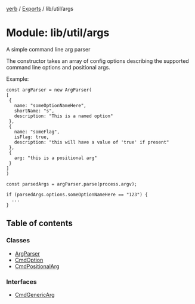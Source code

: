 [yerb](../README.md) / [Exports](../modules.md) / lib/util/args

# Module: lib/util/args

A simple command line arg parser

The constructor takes an array of config options describing the supported command line options and positional args.

Example:
```
const argParser = new ArgParser(
[
 {
   name: "someOptionNameHere",
   shortName: "s",
   description: "This is a named option" 
 },
 {
   name: "someFlag",
   isFlag: true,
   description: "this will have a value of 'true' if present"
 },
 {
   arg: "this is a positional arg"
 }
]
)

const parsedArgs = argParser.parse(process.argv);

if (parsedArgs.options.someOptionNameHere == "123") {
  ...
}
```

## Table of contents

### Classes

- [ArgParser](../classes/lib_util_args.ArgParser.md)
- [CmdOption](../classes/lib_util_args.CmdOption.md)
- [CmdPositionalArg](../classes/lib_util_args.CmdPositionalArg.md)

### Interfaces

- [CmdGenericArg](../interfaces/lib_util_args.CmdGenericArg.md)
